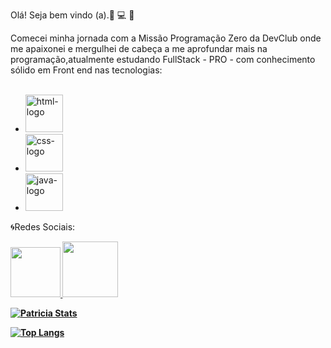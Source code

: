 Olá! Seja bem vindo (a).:blue_heart: :computer: :green_heart:

Comecei minha jornada com a Missão Programação Zero da DevClub onde me apaixonei e mergulhei de cabeça a me aprofundar mais na programação,atualmente estudando  FullStack - PRO - com conhecimento sólido em Front end nas tecnologias: 
<br>
<br>
- <img width="60px" src= "https://img.shields.io/badge/html5-%23E34F26.svg?style=for-the-badge&logo=html5&logoColor=white" alt="html-logo"/>
- <img width="60px" src= "https://img.shields.io/badge/css3-%231572B6.svg?style=for-the-badge&logo=css3&logoColor=white" alt="css-logo"/>
- <img width="60px" src= "https://img.shields.io/badge/java-%23ED8B00.svg?style=for-the-badge&logo=java&logoColor=white" alt="java-logo"/>
  
 :cyclone:Redes Sociais:
  <b>
  <b> 
  
 <a href="https://www.linkedin.com/in/patr%C3%ADcia-ferreira-615593191/)">
   <img width="80px" src="https://img.shields.io/badge/linkedin-%230077B5.svg?style=for-the-badge&logo=linkedin&logoColor=white"/>
    </a>
    
 <a href="https://www.instagram.com/invites/contact/?i=16wyhu59eraek&utm_content=3dwyo4a/)">
    <img width="89px" src="https://img.shields.io/badge/Instagram-%23E4405F.svg?style=for-the-badge&logo=Instagram&logoColor=white/)">
    </a>
   

[![Patricia Stats](https://github-readme-stats.vercel.app/api?username=pattyuryah)](https://github.com/anuraghazra/github-readme-stats)

[![Top Langs](https://github-readme-stats.vercel.app/api/top-langs/?username=pattyuryah)](https://github.com/anuraghazra/github-readme-stats)
